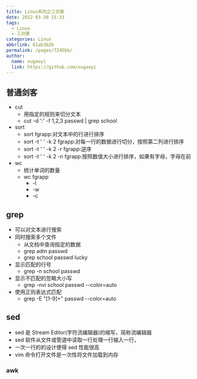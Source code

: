 ```yaml
---
title: Linux系列之三剑客
date: 2022-03-30 15:33
tags: 
  - Linux
  - 三剑客
categories: Linux
abbrlink: 81ab3b26
permalink: /pages/7245bb/
author: 
  name: xugaoyi
  link: https://github.com/xugaoyi
---
```

## 普通剑客
- cut
    - 用指定的规则来切分文本
    - cut -d ':' -f 1,2,3 passwd | grep school
- sort
    - sort fgrapp:对文本中的行进行排序
    - sort -t ' ' -k 2 fgrapp:对每一行的数据进行切分，按照第二列进行排序
    - sort -t ' ' -k 2 -r fgrapp:逆序
    - sort -t ' ' -k 2 -n fgrapp:按照数值大小进行排序，如果有字母，字母在前
- wc
    - 统计单词的数量
    - wc fgrapp
        - -l
        - -w
        - -c
## grep
- 可以对文本进行搜索
- 同时搜索多个文件
    - 从文档中查询指定的数据
    - grep adm passwd
    - grep school passwd lucky
- 显示匹配的行号
    - grep -n school passwd
- 显示不匹配的忽略大小写
    - grep -nvi school passwd --color=auto
- 使用正则表达式匹配
    - grep -E "[1-9]+" passwd --color=auto
## sed
- sed 是 Stream Editor(字符流编辑器)的缩写，简称流编辑器
- sed 软件从文件或管道中读取一行处理一行输入一行，
- 一次一行的的设计使得 sed 性能很高
- vim 命令打开文件是一次性将文件加载到内存
### awk
